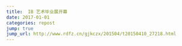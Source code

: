 ```yaml
---
title:  IB 艺术毕业展开幕
date: 2017-01-01
categories: repost
jump: true
jump_url: http://www.rdfz.cn/gjkczx/201504/t20150410_27218.html
---
```


